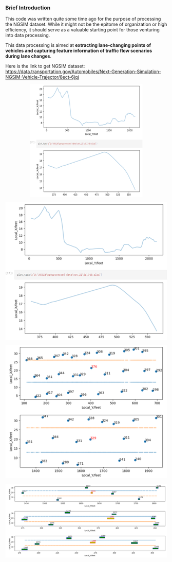 ### Brief Introduction

This code was written quite some time ago for the purpose of processing the NGSIM dataset. While it might not be the epitome of organization or high efficiency, it should serve as a valuable starting point for those venturing into data processing.

This data processing is aimed at **extracting lane-changing points of vehicles and capturing feature information of traffic flow scenarios during lane changes**.

Here is the link to get NGSIM dataset: https://data.transportation.gov/Automobiles/Next-Generation-Simulation-NGSIM-Vehicle-Trajector/8ect-6jqj

<div align=center><img width="350" height="350" src="https://github.com/YimingShu-teay/utils-for-NGSIM-data-process/blob/main/fig/fig2.png"/></div>

![image](https://github.com/YimingShu-teay/utils-for-NGSIM-data-process/blob/main/fig/fig2.png)

![image](https://github.com/YimingShu-teay/utils-for-NGSIM-data-process/blob/main/fig/fig3.png)

![image](https://github.com/YimingShu-teay/utils-for-NGSIM-data-process/blob/main/fig/fig1.png)
